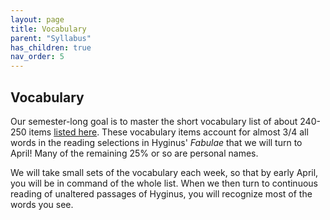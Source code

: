 ```yaml
---
layout: page
title: Vocabulary
parent: "Syllabus"
has_children: true
nav_order: 5
---
```


## Vocabulary

Our semester-long goal is to master the short vocabulary list of about 240-250 items [listed here](https://lingualatina.github.io/textbook/vocabulary/).  These vocabulary items account for almost 3/4 all words in the reading selections in Hyginus' *Fabulae* that we will turn to April! Many of the remaining 25% or so are personal names.

We will take small sets of the vocabulary each week, so that by early April, you will be in command of the whole list.  When we then turn to continuous reading of unaltered passages of Hyginus, you will recognize most of the words you see.

